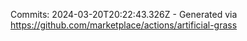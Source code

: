 Commits: 2024-03-20T20:22:43.326Z - Generated via https://github.com/marketplace/actions/artificial-grass
<br>
